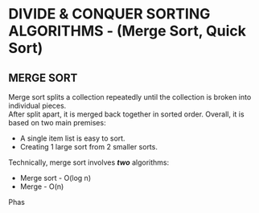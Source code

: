 # DIVIDE & CONQUER SORTING ALGORITHMS - (Merge Sort, Quick Sort)

## MERGE SORT
Merge sort splits a collection repeatedly until the collection is broken into individual pieces.  
After split apart, it is merged back together in sorted order. Overall, it is based on two main premises:
* A single item list is easy to sort.
* Creating 1 large sort from 2 smaller sorts.  

Technically, merge sort involves ***two*** algorithms:
* Merge sort - O(log n)
* Merge - O(n)

Phas